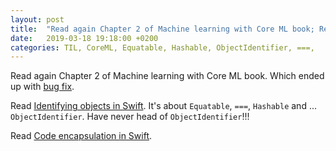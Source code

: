 ```yaml
---
layout: post
title:  "Read again Chapter 2 of Machine learning with Core ML book; Read Identifying objects in Swift; Read Code encapsulation in Swift"
date:   2019-03-18 19:18:00 +0200
categories: TIL, CoreML, Equatable, Hashable, ObjectIdentifier, ===,
---
```

Read again Chapter 2 of Machine learning with Core ML book. Which ended up with [bug fix](https://github.com/PacktPublishing/Machine-Learning-with-Core-ML/pull/10).

Read [Identifying objects in Swift](https://www.swiftbysundell.com/posts/identifying-objects-in-swift). It's about `Equatable`, `===`, `Hashable` and ... `ObjectIdentifier`. Have never head of `ObjectIdentifier`!!!

Read [Code encapsulation in Swift](https://www.swiftbysundell.com/posts/code-encapsulation-in-swift).
